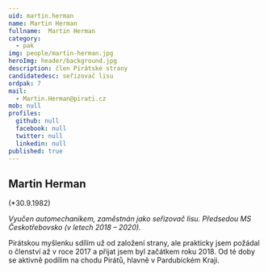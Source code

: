 ```yaml
---
uid: martin.herman
name: Martin Herman
fullname:  Martin Herman
category:
  - pak
img: people/martin-herman.jpg
heroImg: header/background.jpg
description: člen Pirátské strany
candidatedesc: seřizovač lisu
ordpak: 7
mail:
  - Martin.Herman@pirati.cz
mob: null
profiles:
  github: null
  facebook: null
  twitter: null
  linkedin: null
published: true
---
```

## Martin Herman

(*30.9.1982)

*Vyučen automechanikem, zaměstnán jako seřizovač lisu. Předsedou MS Českotřebovsko (v letech 2018 – 2020).*

Pirátskou myšlenku sdílím už od založení strany, ale prakticky jsem požádal o členství až v roce 2017 a přijat jsem byl začátkem roku 2018. Od té doby se aktivně podílím na chodu Pirátů, hlavně v Pardubickém Kraji.
